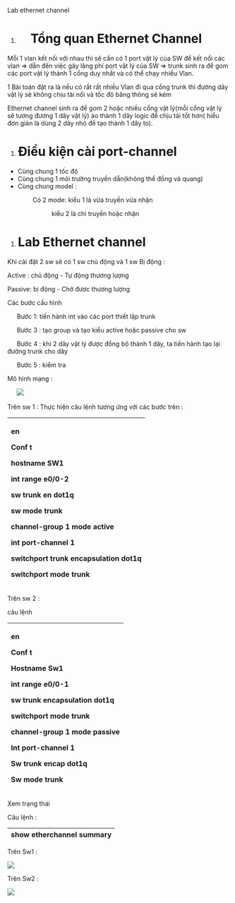 ﻿Lab ethernet channel

1. # `  `Tổng quan Ethernet Channel

Mỗi 1 vlan kết nối với nhau thì sẽ cần có 1 port vật lý của SW để kết nối các vlan => dẫn đến việc gây lãng phí port vật lý của  SW => trunk sinh ra để gom các port vật lý thành 1 cổng duy nhất và có thể chạy nhiều Vlan.

1 Bài toán đặt ra là nếu có rất rất nhiều Vlan đi qua cổng trunk thì đường dây vật lý sẽ không chịu tải nổi và tốc độ băng thông sẽ kém

Ethernet channel sinh ra để gom 2 hoặc nhiều cổng vật lý(mỗi cổng vật lý sẽ tương đương 1 dây vật lý) ảo thành 1 dây logic để chịu tải tốt hơn( hiểu đơn giản là dùng 2 dây nhỏ để tạo thành 1 dây to).
1. # Điều kiện cài port-channel 
- Cùng chung 1 tốc độ
- Cùng chung 1 môi trường truyền dẫn(không thể đồng và quang)
- Cùng chung model :

`	     `Có 2 mode: kiểu 1 là vừa truyền vừa nhận

`			   `kiểu 2 là chỉ truyền hoặc nhận

1. # Lab Ethernet channel
Khi cài đặt 2 sw sẽ có 1 sw chủ động và 1 sw Bị động :

Active : chủ động - Tự động thương lượng 

Passive: bị động - Chờ được thương lượng

Các bước cấu hình

`	`Bước 1: tiến hành int vào các port thiết lập trunk

`	`Bước 3 : tạo group và tạo kiểu active hoặc passive cho sw

`	`Bước 4 : khi 2 dây vật lý được đồng bộ thành 1 dây, ta tiến hành tạo lại đường trunk cho dây

`	`Bước 5 : kiểm tra 



Mô hình mạng :

`	`![](Aspose.Words.37de6260-7000-4760-8bf9-7d93dda29a59.001.png)

Trên sw 1 : 
Thực hiện câu lệnh tương ứng với các bước trên :


|<p>en</p><p>Conf t</p><p>hostname SW1</p><p>int range e0/0-2</p><p>sw trunk en dot1q </p><p>sw mode trunk</p><p>channel-group 1 mode **active** </p><p>int port-channel 1</p><p>switchport trunk encapsulation dot1q </p><p>switchport mode trunk</p>|
| :- |




Trên sw 2 : 

câu lệnh 



|<p>en</p><p>Conf t</p><p>Hostname Sw1</p><p>int range e0/0-1</p><p>sw trunk encapsulation dot1q </p><p>switchport mode trunk</p><p>channel-group 1 mode **passive** </p><p>Int port-channel 1</p><p>Sw trunk encap dot1q</p><p>Sw mode trunk</p>|
| :- |

Xem trạng thái 

Câu lệnh :



|show etherchannel summary|
| :- |



Trên Sw1 :

![](Aspose.Words.37de6260-7000-4760-8bf9-7d93dda29a59.002.png)

Trên Sw2 :

![](Aspose.Words.37de6260-7000-4760-8bf9-7d93dda29a59.003.png)
